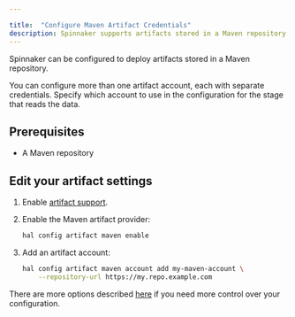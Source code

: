 ```yaml
---

title:  "Configure Maven Artifact Credentials"
description: Spinnaker supports artifacts stored in a Maven repository.
---
```


Spinnaker can be configured to deploy artifacts stored in a Maven repository.

You can configure more than one artifact account, each with separate
credentials. Specify which account to use in the configuration for the stage
that reads the data.

## Prerequisites

* A Maven repository

## Edit your artifact settings

1. Enable [artifact support](/docs/reference/artifacts/#enabling-artifact-support).

2. Enable the Maven artifact provider:

   ```bash
   hal config artifact maven enable
   ```

3. Add an artifact account:

   ```bash
   hal config artifact maven account add my-maven-account \
       --repository-url https://my.repo.example.com
   ```

There are more options described
[here](/docs/reference/halyard/commands#hal-config-artifact-maven-account-edit)
if you need more control over your configuration.

